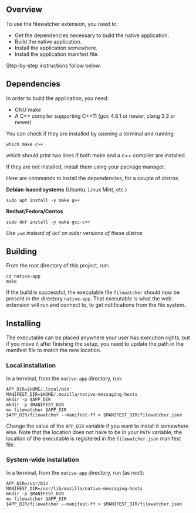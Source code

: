## Overview

To use the filewatcher extension, you need to:

* Get the dependencies necessary to build the native application.
* Build the native application.
* Install the application somewhere.
* Install the application manifest file.

Step-by-step instructions follow below.


## Dependencies

In order to build the application, you need:

* GNU make
* A C++ compiler supporting C++11 (gcc 4.8.1 or newer, clang 3.3 or newer)

You can check if they are installed by opening a terminal and running:
```
which make c++
```
which should print two lines if both make and a c++ compiler are installed.

If they are not installed, install them using your package manager.

Here are commands to install the dependencies, for a couple of distros.

**Debian-based systems** (Ubuntu, Linux Mint, etc.)

```
sudo apt install -y make g++
```


**Redhat/Fedora/Centos**

```
sudo dnf install -y make gcc-c++
```

_Use `yum` instead of `dnf` on older versions of these distros_


## Building

From the root directory of this project, run:

```
cd native-app
make
```
If the build is successful, the executable file `filewatcher` should now be
present in the directory `native-app`. That executable is what the web extension
will run and connect to, to get notifications from the file system.


## Installing

The executable can be placed anywhere your user has execution rights, but if you
move it after finishing the setup, you need to update the path in the manifest
file to match the new location.


### Local installation

In a terminal, from the `native-app` directory, run:

```
APP_DIR=$HOME/.local/bin
MANIFEST_DIR=$HOME/.mozilla/native-messaging-hosts
mkdir -p $APP_DIR
mkdir -p $MANIFEST_DIR
mv filewatcher $APP_DIR
$APP_DIR/filewatcher --manifest-ff > $MANIFEST_DIR/filewatcher.json
```

Change the value of the `APP_DIR` variable if you want to install
it somewhere else. Note that the location does not have to be in
your `PATH` variable; the location of the executable is registered
in the `filewatcher.json` manifest file.


### System-wide installation

In a terminal, from the `native-app` directory, run (as root):

```
APP_DIR=/usr/bin
MANIFEST_DIR=/usr/lib/mozilla/native-messaging-hosts
mkdir -p $MANIFEST_DIR
mv filewatcher $APP_DIR
$APP_DIR/filewatcher --manifest-ff > $MANIFEST_DIR/filewatcher.json
```
